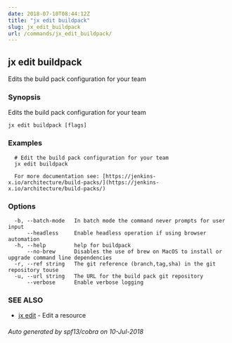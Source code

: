 ```yaml
---
date: 2018-07-10T08:44:12Z
title: "jx edit buildpack"
slug: jx_edit_buildpack
url: /commands/jx_edit_buildpack/
---
```

## jx edit buildpack

Edits the build pack configuration for your team

### Synopsis

Edits the build pack configuration for your team

```
jx edit buildpack [flags]
```

### Examples

```
  # Edit the build pack configuration for your team
  jx edit buildpack
  
  For more documentation see: [https://jenkins-x.io/architecture/build-packs/](https://jenkins-x.io/architecture/build-packs/)
```

### Options

```
  -b, --batch-mode   In batch mode the command never prompts for user input
      --headless     Enable headless operation if using browser automation
  -h, --help         help for buildpack
      --no-brew      Disables the use of brew on MacOS to install or upgrade command line dependencies
  -r, --ref string   The git reference (branch,tag,sha) in the git repository touse
  -u, --url string   The URL for the build pack git repository
      --verbose      Enable verbose logging
```

### SEE ALSO

* [jx edit](/commands/jx_edit/)	 - Edit a resource

###### Auto generated by spf13/cobra on 10-Jul-2018
